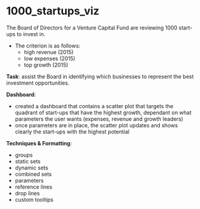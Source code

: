 # 1000_startups_viz
The Board of Directors for a Venture Capital Fund are reviewing 1000 start-ups to invest in.

- The criterion is as follows:
  * high revenue (2015)
  * low expenses (2015)
  * top growth (2015)

**Task**: assist the Board in identifying which businesses to represent the best investment opportunities.

**Dashboard**: 
 - created a dashboard that contains a scatter plot that targets the quadrant of start-ups that have the highest growth, dependant on what parameters the user wants (expenses, revenue and growth leaders)
 - once parameters are in place, the scatter plot updates and shows clearly the start-ups with the highest potential
 
 **Techniques & Formatting**:
  * groups
  * static sets
  * dynamic sets
  * combined sets
  * parameters
  * reference lines
  * drop lines
  * custom tooltips
